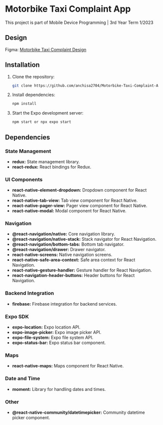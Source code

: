 # Motorbike Taxi Complaint App
This project is part of Mobile Device Programming | 3rd Year Term 1/2023 

## Design
Figma: [Motorbike Taxi Complaint Design](https://www.figma.com/file/6Nunl3MsBoMM49Fzevu4RF/UI-design?type=design&mode=design&t=QMWbTkVREADozLpm-1)

## Installation

1. Clone the repository:

    ```bash
    git clone https://github.com/anchisa2704/Motorbike-Taxi-Complaint-App.git
    ```

2. Install dependencies:

    ```bash
    npm install
    ```

3. Start the Expo development server:

    ```bash
    npm start or npx expo start
    ```

## Dependencies
### State Management
- **redux:** State management library.
- **react-redux:** React bindings for Redux.

### UI Components
- **react-native-element-dropdown:** Dropdown component for React Native.
- **react-native-tab-view:** Tab view component for React Native.
- **react-native-pager-view:** Pager view component for React Native.
- **react-native-modal:** Modal component for React Native.

### Navigation
- **@react-navigation/native:** Core navigation library.
- **@react-navigation/native-stack:** Stack navigator for React Navigation.
- **@react-navigation/bottom-tabs:** Bottom tab navigator.
- **@react-navigation/drawer:** Drawer navigator.
- **react-native-screens:** Native navigation screens.
- **react-native-safe-area-context:** Safe area context for React Navigation.
- **react-native-gesture-handler:** Gesture handler for React Navigation.
- **react-navigation-header-buttons:** Header buttons for React Navigation.

### Backend Integration
- **firebase:** Firebase integration for backend services.

### Expo SDK
- **expo-location:** Expo location API.
- **expo-image-picker:** Expo image picker API.
- **expo-file-system:** Expo file system API.
- **expo-status-bar:** Expo status bar component.

### Maps
- **react-native-maps:** Maps component for React Native.

### Date and Time
- **moment:** Library for handling dates and times.

### Other
- **@react-native-community/datetimepicker:** Community datetime picker component.
